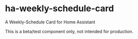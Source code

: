 # ha-weekly-schedule-card
A Weekly-Schedule Card for Home Assistant

This is a beta/test component only, not intended for production.